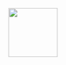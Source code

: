 
<div id="header" align="center">
  <img src="https://readme-typing-svg.herokuapp.com?color=%2336BCF7&lines=Computer+science+student)](https://git.io/typing-svg" width="100"/>
</div>
